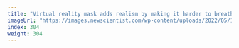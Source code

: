 ```yaml
---
title: "Virtual reality mask adds realism by making it harder to breathe"
imageUrl: "https://images.newscientist.com/wp-content/uploads/2022/05/10140902/SEI_103214958.jpg?width=600"
index: 304
weight: 304
---
```

